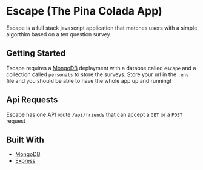# Escape (The Pina Colada App)

Escape is a full stack javascript application that matches users with a simple algorthim based on a ten question survey. 

## Getting Started

Escape requires a [MongoDB]() deplayment with a databse called `escape` and a collection called `personals` to store the surveys. Store your url in the `.env` file and you should be able to have the whole app up and running!

## Api Requests 

Escape has one API route `/api/friends` that can accept a `GET` or a `POST` request

## Built With

* [MongoDB]()
* [Express]()